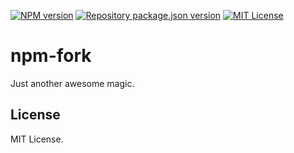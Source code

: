 [![NPM version](https://img.shields.io/npm/v/npm-fork?color=%23cb3837&style=flat-square)](https://www.npmjs.com/package/npm-fork)
[![Repository package.json version](https://img.shields.io/github/package-json/v/vilic/npm-fork?color=%230969da&label=repo&style=flat-square)](./package.json)
[![MIT License](https://img.shields.io/badge/license-MIT-999999?style=flat-square)](./LICENSE)

# npm-fork

Just another awesome magic.

## License

MIT License.
